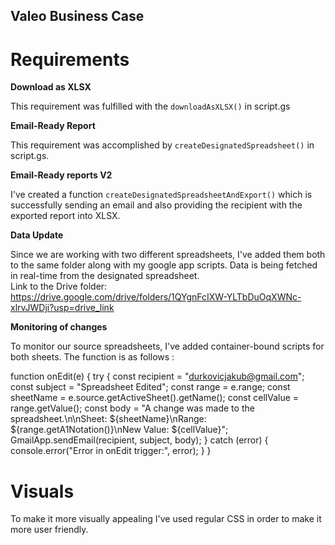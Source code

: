 ## Valeo Business Case

# Requirements

**Download as XLSX**  

This requirement was fulfilled with the `downloadAsXLSX()` in script.gs

**Email-Ready Report**  

This requirement was accomplished by `createDesignatedSpreadsheet()` in script.gs.

**Email-Ready reports V2**  

I've created a function `createDesignatedSpreadsheetAndExport()` which is successfully sending an email and also providing the recipient with the exported report into XLSX.

**Data Update**  

Since we are working with two different spreadsheets, I've added them both to the same folder along with my google app scripts. Data is being fetched in real-time from the designated spreadsheet.\
Link to the Drive folder: https://drive.google.com/drive/folders/1QYgnFcIXW-YLTbDuOqXWNc-xlrvJWDji?usp=drive_link

**Monitoring of changes**  

To monitor our source spreadsheets, I've added container-bound scripts for both sheets. The function is as follows : 

function onEdit(e) {
  try {
    const recipient = "durkovicjakub@gmail.com";
    const subject = "Spreadsheet Edited";
    const range = e.range; 
    const sheetName = e.source.getActiveSheet().getName(); 
    const cellValue = range.getValue(); 
    const body = "A change was made to the spreadsheet.\n\nSheet: ${sheetName}\nRange: ${range.getA1Notation()}\nNew Value: ${cellValue}";
    GmailApp.sendEmail(recipient, subject, body);
  } catch (error) {
    console.error("Error in onEdit trigger:", error);
  }
}


# Visuals

To make it more visually appealing I've used regular CSS in order to make it more user friendly.

